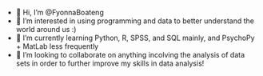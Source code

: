 - 👋 Hi, I’m @FyonnaBoateng
- 👀 I’m interested in using programming and data to better understand the world around us :) 
- 🌱 I’m currently learning Python, R, SPSS, and SQL mainly, and PsychoPy + MatLab less frequently
- 💞️ I’m looking to collaborate on anything incolving the analysis of data sets in order to further improve my skills in data analysis!


<!---
FyonnaBoateng/FyonnaBoateng is a ✨ special ✨ repository because its `README.md` (this file) appears on your GitHub profile.
You can click the Preview link to take a look at your changes.
--->
